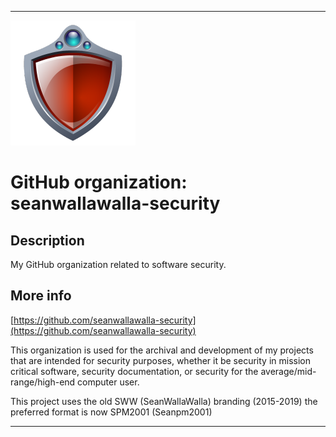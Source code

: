 
***

![LowQuality_Seanwallawalla-security_Icon.png failed to load. The file may be missing or corrupt. Check the file path for errors first.](/AdditionalInfo/1/seanwallawalla-security/LowQuality_Seanwallawalla-security_Icon.png)

# GitHub organization: seanwallawalla-security

## Description

My GitHub organization related to software security.

## More info

[https://github.com/seanwallawalla-security](https://github.com/seanwallawalla-security)

This organization is used for the archival and development of my projects that are intended for security purposes, whether it be security in mission critical software, security documentation, or security for the average/mid-range/high-end computer user.

This project uses the old SWW (SeanWallaWalla) branding (2015-2019) the preferred format is now SPM2001 (Seanpm2001)

***
